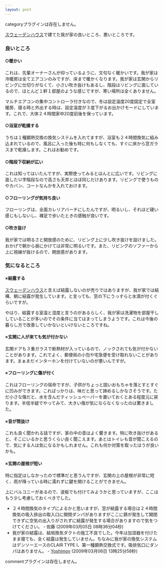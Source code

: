 ```yaml
---
layout: post
---
```

<p><span class="error">categoryプラグインは存在しません。</span></p>
<p><a href="http://www.swedenhouse.co.jp/">スウェーデンハウス</a>で建てた我が家の良いところ、悪いところです。</p>
<h3>良いところ</h3>
<h4>○暖かい</h4>
<p>これは、先輩オーナーさんが仰っているように、文句なく暖かいです。我が家は冷暖房は全てエアコンのみですが、床まで暖かくなります。我が家は玄関からリビングに仕切りがなくて、小さい吹き抜けもあるし、階段はリビングに面しているので、ほとんど１軒１部屋のような感じですが、寒い場所は全くありません。</p>
<p>マルチエアコンの集中コントローラ付きなので、冬は設定温度20度固定で全室暖房、寝る時と外出する時は、設定温度が３度下がるお出かけモードにしています。これで、大体２４時間家中20度前後を保っています。</p>
<h4>○浴室が乾燥する</h4>
<p>うちは１種顕熱交換の換気システムを入れてますが、浴室も２４時間換気に組み込まれているので、風呂に入った後も特に何もしなくても、すぐに床から窓ガラスまで乾燥します。これはお勧めです。</p>
<h4>○階段下収納が広い</h4>
<p>これは知ってはいたんですが、実際使ってみるとほんとに広いです。リビングに面したＵ字階段なので高さも天井とほぼ同じだけあります。リビングで使うものやカバン、コートなんかを入れておけます。</p>
<h4>○フローリングが気持ち良い</h4>
<p>フローリングは、全面カレリアバーチにしたんですが、明るいし、それほど硬い感じもしないし、裸足で歩いたときの感触が良いです。</p>
<h4>○吹き抜け</h4>
<p>我が家では明るさと開放感のために、リビング上に少し吹き抜けを設けました。おかげで朝から昼にかけては非常に明るいです。また、リビングのソファーから上に視線が抜けるので、開放感があります。</p>
<h3>気になるところ</h3>
<h4>×結露する</h4>
<p><a href="http://www.swedenhouse.co.jp/">スウェーデンハウス</a>と言えば結露しないのが売りではありますが、我が家では結構、朝に結露が発生しています。と言っても、窓の下にうっすらと水滴が付くぐらいですが。</p>
<p>やはり、結露する室温と湿度と言うのがあるらしく、我が家は洗濯物を部屋干ししていることが多いのでその条件に当てはまってしまうようです。これは今後の暮らし方で改善していかないといけないところですね。</p>
<h4>×玄関に人が来ても気が付かない</h4>
<p>玄関ドアも３重ガラスで断熱材が入っているので、ノックされても気が付かないことがあります。これでよく、郵便局の小包や宅急便を受け取れないことがあります。まぁまだインターホンを付けていないのが悪いんですが。</p>
<h4>×フローリングに傷が付く</h4>
<p>これはフローリングの宿命ですが、子供がちょっと固いおもちゃを落とすとすぐに凹みができます。こればっかりは、味だと思って諦めるしかなさそうです。ただ小さな傷だと、水を含んだティッシュペーパーを置いておくとある程度元に戻ります。半信半疑でやってみて、大きい傷が気にならなくなったのは驚きました。</p>
<h4>×音が筒抜け</h4>
<p>これも良く聞かれる話ですが、家の中の音はよく響きます。特に吹き抜けがあると、そこにいるかと思うくらい良く聞こえます。あとはトイレも音が聞こえるので、気にする人は気になるかもしれません。これも何か対策を取ったほうが良いかも。</p>
<h4>×玄関の屋根が短い</h4>
<p>特に指定はしなかったので標準だと思うんですが、玄関の上の屋根が非常に短く、雨が降っている時に濡れずに鍵を開けることができません。</p>
<p>上にバルコニーがあるので、波板でも付けてみようかと思っていますが、ここはもう少し考慮しておくべきでした。</p>
<ul>
<li>２４時間換気のタイプによるかと思いますが、窓が結露する場合は２４時間換気の吸入排出の取入口に開閉ダンパがありますがここに錆が発生して開閉できずに空気の出入りがされずに結露が発生する場合がありますので気をつけてください。 - 佐藤 (2009年03月05日 08時36分04秒)</li>
<li>我が家の結露は、結局換気ダクトの施工不良でした。今年は加湿器を付けたまま寝ても、全く結露は発生していません。ちなみに我が家の換気システムはデンソーエースのCLAIR TYPE I、第一種顕熱交換式です。吸排気口にダンパはありません。 - <a href="/?page=Yoshimov" class="wikipage">Yoshimov</a> (2009年03月06日 13時25分58秒)</li>
</ul>
<p><span class="error">commentプラグインは存在しません。</span> </p>
